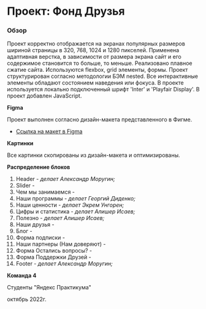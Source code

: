 # Проект: Фонд Друзья

### Обзор

Проект корректно отображается на экранах популярных размеров шириной страницы в 320, 768, 1024 и 1280 пикселей.
Применена адаптивная верстка, в зависимости от размера экрана сайт и его содержимое становится то больше, то меньше.
Реализовано плавное сжатие сайта. Используются flexbox, grid элементы, формы.
Проект структурирован согласно методологии БЭМ nested.
Все интерактивные элементы обладают состоянием наведения или фокуса.
В проекте используется локально подключенный шрифт 'Inter' и 'Playfair Display'.
В проект добавлен JavaScript.


**Figma**

Проект выполнен согласно дизайн-макета представленного в Фигме.
* [Ссылка на макет в Figma](https://www.figma.com/file/mOCTA1MNqW5l41Kmc1YzU8/%D0%A4%D0%BE%D0%BD%D0%B4-%D0%94%D1%80%D1%83%D0%B7%D1%8C%D1%8F?node-id=1%3A2)


**Картинки**

Все картинки скопированы из дизайн-макета и оптимизированы.


**Распределение блоков**

1. Header - *делает Александр Моругин;*
2. Slider - 
3. Чем мы занимаемся -
4. Наши программы - *делает Георгий Диденко;*
5. Наши ценности - *делает Экрем Унгорен;*
6. Цифры и статистика - *делает Алишер Исаев;*
7. Полезно - *делает Алишер Исаев;*
8. Наши друзья - 
9. Блог - 
10. Форма подписки -
11. Наши партнеры (Нам доверяют) -
12. Форма Остались вопросы? -
13. Форма Поддержки Друзей - 
14. Footer - *делает Александр Моругин;*


**Команда 4**

Студенты "Яндекс Практикума"

октябрь 2022г.
